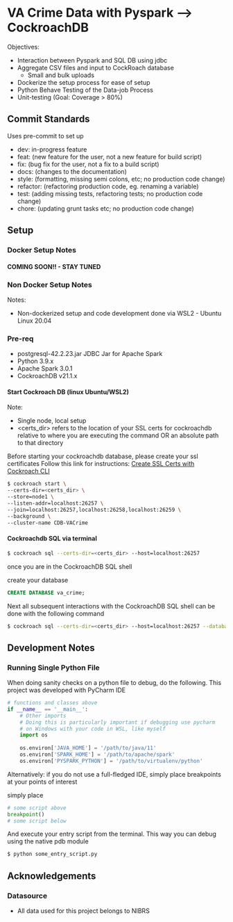 # VA Crime Data with Pyspark --> CockroachDB

Objectives:
- Interaction between Pyspark and SQL DB using jdbc
- Aggregate CSV files and input to CockRoach database
    - Small and bulk uploads
- Dockerize the setup process for ease of setup
- Python Behave Testing of the Data-job Process
- Unit-testing (Goal: Coverage > 80%)


## Commit Standards

Uses pre-commit to set up 

- dev: in-progress feature
- feat: (new feature for the user, not a new feature for build script)
- fix: (bug fix for the user, not a fix to a build script)
- docs: (changes to the documentation)
- style: (formatting, missing semi colons, etc; no production code change)
- refactor: (refactoring production code, eg. renaming a variable)
- test: (adding missing tests, refactoring tests; no production code change)
- chore: (updating grunt tasks etc; no production code change)


## Setup

### Docker Setup Notes

#### COMING SOON!! - STAY TUNED

### Non Docker Setup Notes
Notes:

- Non-dockerized setup and code development done via WSL2 - Ubuntu Linux 20.04

### Pre-req

- postgresql-42.2.23.jar JDBC Jar for Apache Spark
- Python 3.9.x
- Apache Spark 3.0.1
- CockroachDB v21.1.x

#### Start Cockroach DB (linux Ubuntu/WSL2)

Note: 
- Single node, local setup
- <certs_dir> refers to the location of your SSL certs for cockroachdb relative to where you are executing the command
  OR an absolute path to that directory

Before starting your cockroachdb database, please create your ssl certificates
Follow this link for instructions: [Create SSL Certs with Cockroach CLI](https://www.cockroachlabs.com/docs/v21.1/cockroach-cert)


```zsh
$ cockroach start \
--certs-dir=<certs_dir> \
--store=node1 \
--listen-addr=localhost:26257 \
--join=localhost:26257,localhost:26258,localhost:26259 \
--background \
--cluster-name CDB-VACrime
```

#### Cockroachdb SQL via terminal

```zsh
$ cockroach sql --certs-dir=<certs_dir> --host=localhost:26257
```

once you are in the CockroachDB SQL shell

create your database

```sql
CREATE DATABASE va_crime;
```

Next all subsequent interactions with the CockroachDB SQL shell can be done with the following command

```zsh
$ cockroach sql --certs-dir=<certs_dir> --host=localhost:26257 --database va_crime
```

## Development Notes

### Running Single Python File

When doing sanity checks on a python file to debug, do the following. This project was developed with PyCharm IDE

```python
# functions and classes above
if __name__ == '__main__':
    # Other imports
    # Doing this is particularly important if debugging use pycharm
    # on Windows with your code in WSL, like myself
    import os
        
    os.environ['JAVA_HOME'] = '/path/to/java/11'
    os.environ['SPARK_HOME'] = '/path/to/apache/spark'
    os.environ['PYSPARK_PYTHON'] = '/path/to/virtualenv/python'
```

Alternatively: if you do not use a full-fledged IDE, simply place breakpoints at your points of interest

simply place 
```python
# some script above
breakpoint()
# some script below
```
And execute your entry script from the terminal. This way you can debug using the native pdb module

```zsh
$ python some_entry_script.py
```

## Acknowledgements

### Datasource

- All data used for this project belongs to NIBRS